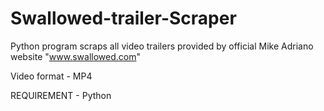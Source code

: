 # Swallowed-trailer-Scraper
Python program scraps all video trailers provided by official Mike Adriano website "www.swallowed.com"

Video format - MP4

REQUIREMENT - Python 
